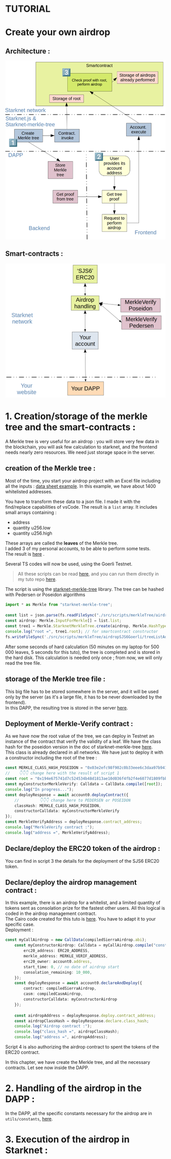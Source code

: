 # TUTORIAL
# Create your own airdrop

## Architecture :

![architecture](public/architecture-airdrop.png)

## Smart-contracts :

![contracts](public/airdrop-contracts.png)

# 1. Creation/storage of the merkle tree and the smart-contracts :
A Merkle tree is very useful for an airdrop : you will store very few data in the blockchain, you will ask few calculation to starknet, and the frontend needs nearly zero resources. We need just storage space in the server.

## creation of the Merkle tree :

Most of the time, you start your airdrop project with an Excel file including all the inputs : [data sheet example](./listAirdrop/). In this example, we have about 1400 whitelisted addresses.

You have to transform these data to a json file. I made it with the find/replace capabilities of vsCode. The result is a `list` array. It includes small arrays containing :
- address
- quantity u256.low
- quantity u256.high
  
These arrays are called the **leaves** of the Merkle tree.  
I added 3 of my personal accounts, to be able to perform some tests.  
The result is [here](scripts-ts-node/listAddressesGoerli.json) .

Several TS codes will now be used, using the Goerli Testnet.  
> All these scripts can be read [here](./scripts-ts-node), and you can run them directly in my tuto repo [here](https://github.com/PhilippeR26/starknet.js-workshop-typescript/tree/main/src/scripts/merkleTree/airdropSJS6Goerli).

The script is using the [starknet-merkle-tree](https://www.npmjs.com/package/starknet-merkle-tree) library.
The tree can be hashed with Pedersen or Poseidon algorithms 
```typescript
import * as Merkle from "starknet-merkle-tree";

const list = json.parse(fs.readFileSync("./src/scripts/merkleTree/airdropSJS6Goerli/listAddressesGoerli.json").toString("ascii"));
const airdrop: Merkle.InputForMerkle[] = list.list;
const tree1 = Merkle.StarknetMerkleTree.create(airdrop, Merkle.HashType.Poseidon);
console.log("root =", tree1.root); // for smartcontract constructor
fs.writeFileSync('./src/scripts/merkleTree/airdropSJS6Goerli/treeListAddressGoerli.json', JSON.stringify(tree1.dump(),undefined,2));
```
After some seconds of hard calculation (50 minutes on my laptop for 500 000 leaves, 5 seconds for this tuto), the tree is completed and is stored in the hard disk. This calculation is needed only once ; from now, we will only read the tree file.

## storage of the Merkle tree file :
This big file has to be stored somewhere in the server, and it will be used only by the server (as it's a large file, it has to be never downloaded by the frontend).  
In this DAPP, the resulting tree is  stored in the server [here](src/app/tree/treeListAddressGoerli.json).

## Deployment of Merkle-Verify contract :
As we have now the root value of the tree, we can deploy in Testnet an instance of the contract that verify the validity of a leaf.
We have the class hash for the poseidon version in the doc of starknet-merkle-tree [here](https://github.com/PhilippeR26/starknetMerkleTree#-verify-a-proof-in-the-starknet-blockchain-).  
This class is already declared in all networks. We have just to deploy it with a constructor including the root of the tree :
```typescript
const MERKLE_CLASS_HASH_POSEIDON = "0x03e2efc98f902c0b33eee6c3daa97b941912bcab61b6162884380c682e594eaf";
//    👇👇👇 change here with the result of script 1
const root = "0x194e675741d7c524534b48d1813ae10d036f4fb2f4e6077d1809fbb9d6d79f4"
const myConstructorMerkleVerify: Calldata = CallData.compile([root]);
console.log("In progress...");
const deployResponse = await account0.deployContract({
    //         👇👇👇 change here to PEDERSEN or POSEIDON
    classHash: MERKLE_CLASS_HASH_POSEIDON,
    constructorCalldata: myConstructorMerkleVerify
});
const MerkleVerifyAddress = deployResponse.contract_address;
console.log("MerkleVerify contract :");
console.log("address =", MerkleVerifyAddress);
```

## Declare/deploy the ERC20 token of the airdrop :
You can find in script 3 the details for the deployment of the SJS6 ERC20 token.

## Declare/deploy the airdrop management contract :
In this example, there is an airdrop for a whitelist, and a limited quantity of tokens sent as consolation prize for the fastest other users. All this logical is coded in the airdrop management contract.  
The Cairo code created for this tuto is [here](scripts-ts-node/airdropSJS6.cairo). You have to adapt it to your specific case.  
Deployment :
```typescript
const myCallAirdrop = new CallData(compiledSierraAirdrop.abi);
    const myConstructorAirdrop: Calldata = myCallAirdrop.compile("constructor", {
        erc20_address: ERC20_ADDRESS,
        merkle_address: MERKLE_VERIF_ADDRESS,
        erc20_owner: account0.address,
        start_time: 0, // no date of airdrop start
        consolation_remaining: 10_000,
    });
    const deployResponse = await account0.declareAndDeploy({
        contract: compiledSierraAirdrop,
        casm: compiledCasmAirdrop,
        constructorCalldata: myConstructorAirdrop
    });

    const airdropAddress = deployResponse.deploy.contract_address;
    const airdropClassHash = deployResponse.declare.class_hash;
    console.log("Airdrop contract :");
    console.log("class_hash =", airdropClassHash);
    console.log("address =", airdropAddress);
```
Script 4 is also authorizing the airdrop contract to spent the tokens of the ERC20 contract.

In this chapter, we have create the Merkle tree, and all the necessary contracts. Let see now inside the DAPP.

# 2. Handling of the airdrop in the DAPP :
In the DAPP, all the specific constants necessary for the airdrop are in `utils/constants`, [here](src/app/utils/constants.ts).

# 3. Execution of the airdrop in Starknet :





